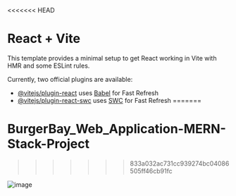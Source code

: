 <<<<<<< HEAD
# React + Vite

This template provides a minimal setup to get React working in Vite with HMR and some ESLint rules.

Currently, two official plugins are available:

- [@vitejs/plugin-react](https://github.com/vitejs/vite-plugin-react/blob/main/packages/plugin-react/README.md) uses [Babel](https://babeljs.io/) for Fast Refresh
- [@vitejs/plugin-react-swc](https://github.com/vitejs/vite-plugin-react-swc) uses [SWC](https://swc.rs/) for Fast Refresh
=======
# BurgerBay_Web_Application-MERN-Stack-Project
>>>>>>> 833a032ac731cc939274bc04086505ff46cb91fc
>>>>>>

![image](https://github.com/user-attachments/assets/0e006f22-5319-4cee-97b1-0c6e24d016e2)

